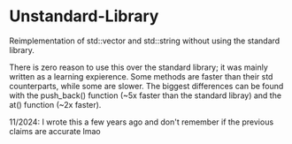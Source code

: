 # Unstandard-Library
Reimplementation of std::vector and std::string without using the standard library.

There is zero reason to use this over the standard library; it was mainly written as a learning expierence. Some methods are faster than their std counterparts, while some are slower. The biggest differences can be found with the push_back() function (~5x faster than the standard libray) and the at() function (~2x faster).

11/2024: I wrote this a few years ago and don't remember if the previous claims are accurate lmao
